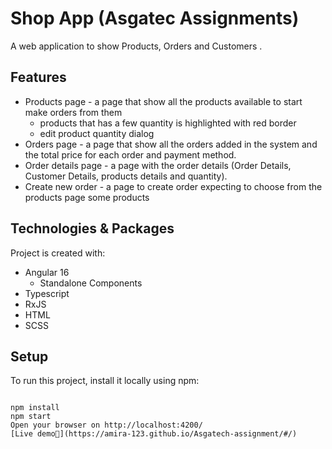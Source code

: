 # Shop App (Asgatec Assignments)

A web application to show Products, Orders and Customers .

## Features

- Products page - a page that show all the products available to start make orders from them
  - products that has a few quantity is highlighted with red border
  - edit product quantity dialog
- Orders page - a page that show all the orders added in the system and the total price for each
  order and payment method.
- Order details page - a page with the order details (Order Details, Customer Details, products
  details and quantity).
- Create new order - a page to create order expecting to choose from the products page some products

## Technologies & Packages

Project is created with:

- Angular 16
  - Standalone Components
- Typescript
- RxJS
- HTML
- SCSS

## Setup

To run this project, install it locally using npm:

```pwsh

npm install
npm start
Open your browser on http://localhost:4200/
[Live demo🚀](https://amira-123.github.io/Asgatech-assignment/#/)

```
